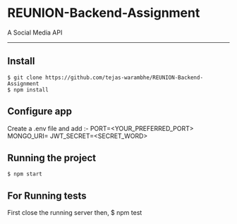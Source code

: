# REUNION-Backend-Assignment

A Social Media API

---
## Install

    $ git clone https://github.com/tejas-warambhe/REUNION-Backend-Assignment
    $ npm install

## Configure app

Create a .env file and add :-
PORT=<YOUR_PREFERRED_PORT>
MONGO_URI=<YOUR MONGODB CONNECTION URI>
JWT_SECRET=<SECRET_WORD>


## Running the project

    $ npm start

## For Running tests
First close the running server then,
    $ npm test 
    
 

